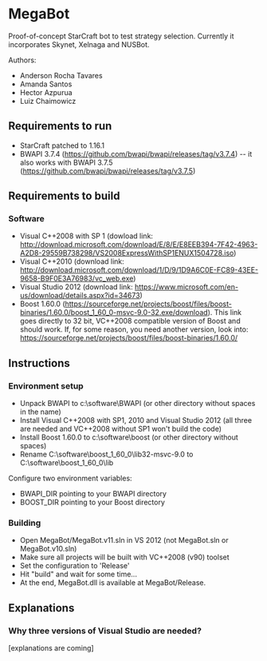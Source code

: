 # MegaBot
Proof-of-concept StarCraft bot to test strategy selection. Currently it incorporates Skynet, Xelnaga and NUSBot.

Authors:
- Anderson Rocha Tavares
- Amanda Santos
- Hector Azpurua
- Luiz Chaimowicz

## Requirements to run
- StarCraft patched to 1.16.1
- BWAPI 3.7.4 (https://github.com/bwapi/bwapi/releases/tag/v3.7.4) -- it also works with BWAPI 3.7.5 (https://github.com/bwapi/bwapi/releases/tag/v3.7.5)

## Requirements to build
### Software
- Visual C++2008 with SP 1 (dowload link: http://download.microsoft.com/download/E/8/E/E8EEB394-7F42-4963-A2D8-29559B738298/VS2008ExpressWithSP1ENUX1504728.iso)
- Visual C++2010 (download link: http://download.microsoft.com/download/1/D/9/1D9A6C0E-FC89-43EE-9658-B9F0E3A76983/vc_web.exe)
- Visual Studio 2012 (download link: https://www.microsoft.com/en-us/download/details.aspx?id=34673)
- Boost 1.60.0 (https://sourceforge.net/projects/boost/files/boost-binaries/1.60.0/boost_1_60_0-msvc-9.0-32.exe/download). This link goes directly to 32 bit, VC++2008 compatible version of Boost and should work. If, for some reason, you need another version, look into: https://sourceforge.net/projects/boost/files/boost-binaries/1.60.0/

## Instructions
### Environment setup
- Unpack BWAPI to c:\software\BWAPI (or other directory without spaces in the name)
- Install Visual C++2008 with SP1, 2010 and Visual Studio 2012 (all three are needed and VC++2008 without SP1 won't build the code)
- Install Boost 1.60.0 to c:\software\boost (or other directory without spaces)
- Rename C:\software\boost\_1\_60\_0\lib32-msvc-9.0 to C:\software\boost\_1\_60\_0\lib

Configure two environment variables:
- BWAPI_DIR pointing to your BWAPI directory
- BOOST_DIR pointing to your Boost directory


### Building
- Open MegaBot/MegaBot.v11.sln in VS 2012 (not MegaBot.sln or MegaBot.v10.sln)
- Make sure all projects will be built with VC++2008 (v90) toolset
- Set the configuration to 'Release'
- Hit "build" and wait for some time...
- At the end, MegaBot.dll is available at MegaBot/Release.

## Explanations
### Why three versions of Visual Studio are needed?
[explanations are coming]
